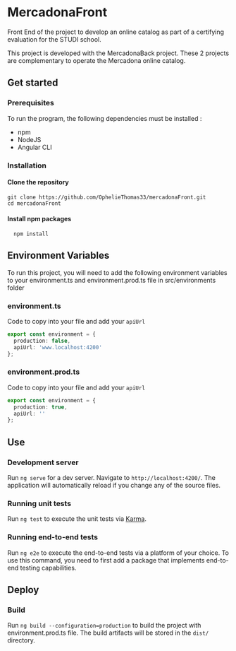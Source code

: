 # MercadonaFront

Front End of the project to develop an online catalog as part of a certifying evaluation for the STUDI school.

This project is developed with the MercadonaBack project. These 2 projects are complementary to operate the Mercadona online catalog.

## Get started

### Prerequisites

To run the program, the following dependencies must be installed :
- npm
- NodeJS
- Angular CLI

### Installation

#### Clone the repository

```shell
git clone https://github.com/OphelieThomas33/mercadonaFront.git
cd mercadonaFront
```

#### Install npm packages

```shell
  npm install
```

## Environment Variables

To run this project, you will need to add the following environment variables to your environment.ts and environment.prod.ts file in src/environments folder

### environment.ts

Code to copy into your file and add your `apiUrl`

```typescript
export const environment = {
  production: false,
  apiUrl: 'www.localhost:4200'
};
```

### environment.prod.ts

Code to copy into your file and add your `apiUrl`

```typescript
export const environment = {
  production: true,
  apiUrl: ''
};
```
## Use

### Development server

Run `ng serve` for a dev server. Navigate to `http://localhost:4200/`. The application will automatically reload if you change any of the source files.

### Running unit tests

Run `ng test` to execute the unit tests via [Karma](https://karma-runner.github.io).

### Running end-to-end tests

Run `ng e2e` to execute the end-to-end tests via a platform of your choice. To use this command, you need to first add a package that implements end-to-end testing capabilities.

## Deploy

### Build

Run `ng build --configuration=production` to build the project with environment.prod.ts file. 
The build artifacts will be stored in the `dist/` directory.


